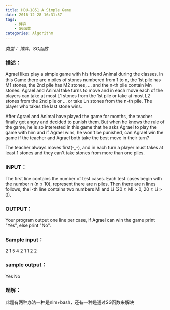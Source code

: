 ```yaml
---
title: HDU-1851 A Simple Game
date: 2016-12-28 16:31:57
tags: 
    - 博弈
    - SG函数
categories: Algorithm
---
```


*类型： 博弈，SG函数*

### 描述：

Agrael likes play a simple game with his friend Animal during the classes. In this Game there are n piles of stones numbered from 1 to n, the 1st pile has M1 stones, the 2nd pile has M2 stones, ... and the n-th pile contain Mn stones. Agrael and Animal take turns to move and in each move each of the players can take at most L1 stones from the 1st pile or take at most L2 stones from the 2nd pile or ... or take Ln stones from the n-th pile. The player who takes the last stone wins.

After Agrael and Animal have played the game for months, the teacher finally got angry and decided to punish them. But when he knows the rule of the game, he is so interested in this game that he asks Agrael to play the game with him and if Agrael wins, he won't be punished, can Agrael win the game if the teacher and Agrael both take the best move in their turn?

The teacher always moves first(-_-), and in each turn a player must takes at least 1 stones and they can't take stones from more than one piles.

### INPUT：

The first line contains the number of test cases. Each test cases begin with the number n (n ≤ 10), represent there are n piles. Then there are n lines follows, the i-th line contains two numbers Mi and Li (20 ≥ Mi > 0, 20 ≥ Li > 0). 

### OUTPUT：





Your program output one line per case, if Agrael can win the game print "Yes", else print "No". 

### Sample input：

2
1
5 4
2
1 1
2 2

### sample output：

Yes
No

### 题解：

此题有两种办法一种是nim+bash，还有一种是通过SG函数来解决